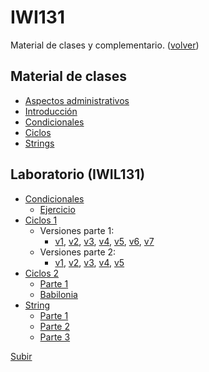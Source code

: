 # IWI131
Material de clases y complementario. ([volver](../clases.utfsm/README.md))
## Material de clases
* [Aspectos administrativos](iwi131/001-Introduccion.html)
* [Introducción](iwi131/002-Python.html)
* [Condicionales](iwi131/003-Condicionales.html)
* [Ciclos](iwi131/004-Ciclos.html)
* [Strings](iwi131/005-Strings.html)
## Laboratorio (IWIL131)
* [Condicionales](iwi131/laboratorio/003L-Condicionales.pdf)
  * [Ejercicio](iwi131/laboratorio/003L/003L-Condicionales.py)
* [Ciclos 1](iwi131/laboratorio/004La-Ciclos.pdf)
  * Versiones parte 1:
    * [v1](iwi131/laboratorio/004La/ejemplo1.0.py), [v2](iwi131/laboratorio/004La/ejemplo1.1.py), [v3](iwi131/laboratorio/004La/ejemplo1.2.py), [v4](iwi131/laboratorio/004La/ejemplo2.0.py), [v5](iwi131/laboratorio/004La/ejemplo3.0.py),  [v6](iwi131/laboratorio/004La/ejemplo3.1.py), [v7](iwi131/laboratorio/004La/ejemplo3.2.py)
  * Versiones parte 2:
    * [v1](iwi131/laboratorio/004La/ejemplo.b.1.0.py), [v2](iwi131/laboratorio/004La/ejemplo.b.2.0.py), [v3](iwi131/laboratorio/004La/ejemplo.b.3.0.py), [v4](iwi131/laboratorio/004La/ejemplo.b.4.0.py), [v5](iwi131/laboratorio/004La/ejemplo.b.5.0.py)
* [Ciclos 2](iwi131/laboratorio/004Lb-Ciclos.pdf)
  * [Parte 1](iwi131/laboratorio/004Lb/parteI.py.py)
  * [Babilonia](iwi131/laboratorio/004Lb/babilonia.py)
* [String](iwi131/laboratorio/005L-String.pdf)
  * [Parte 1](iwi131/laboratorio/005L/005L-ejercicio1.py)
  * [Parte 2](iwi131/laboratorio/005L/005L-ejercicio2.py)
  * [Parte 3](iwi131/laboratorio/005L/005L-ejercicio3.py)

[Subir](#iwi131)